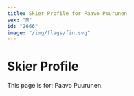 ```yaml
---
title: Skier Profile for Paavo Puurunen
sex: "M"
id: "2666"
image: "/img/flags/fin.svg" 
---
```


# Skier Profile

This page is for: Paavo Puurunen.
    
